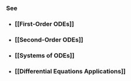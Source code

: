 ---
---

### See

- ### [[First-Order ODEs]]

- ### [[Second-Order ODEs]]

- ### [[Systems of ODEs]]

- ### [[Differential Equations Applications]]